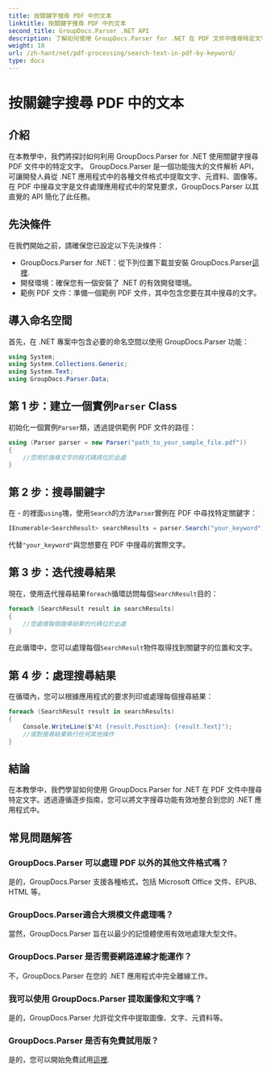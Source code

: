 ```yaml
---
title: 按關鍵字搜尋 PDF 中的文本
linktitle: 按關鍵字搜尋 PDF 中的文本
second_title: GroupDocs.Parser .NET API
description: 了解如何使用 GroupDocs.Parser for .NET 在 PDF 文件中搜尋特定文字。將強大的文字搜尋功能有效地整合到您的 .NET 中。
weight: 18
url: /zh-hant/net/pdf-processing/search-text-in-pdf-by-keyword/
type: docs
---
```

# 按關鍵字搜尋 PDF 中的文本

## 介紹
在本教學中，我們將探討如何利用 GroupDocs.Parser for .NET 使用關鍵字搜尋 PDF 文件中的特定文字。 GroupDocs.Parser 是一個功能強大的文件解析 API，可讓開發人員從 .NET 應用程式中的各種文件格式中提取文字、元資料、圖像等。在 PDF 中搜尋文字是文件處理應用程式中的常見要求，GroupDocs.Parser 以其直覺的 API 簡化了此任務。
## 先決條件
在我們開始之前，請確保您已設定以下先決條件：
-  GroupDocs.Parser for .NET：從下列位置下載並安裝 GroupDocs.Parser[這裡](https://releases.groupdocs.com/parser/net/).
- 開發環境：確保您有一個安裝了 .NET 的有效開發環境。
- 範例 PDF 文件：準備一個範例 PDF 文件，其中包含您要在其中搜尋的文字。

## 導入命名空間
首先，在 .NET 專案中包含必要的命名空間以使用 GroupDocs.Parser 功能：
```csharp
using System;
using System.Collections.Generic;
using System.Text;
using GroupDocs.Parser.Data;
```
## 第 1 步：建立一個實例`Parser` Class
初始化一個實例`Parser`類，透過提供範例 PDF 文件的路徑：
```csharp
using (Parser parser = new Parser("path_to_your_sample_file.pdf"))
{
    //您用於搜尋文字的程式碼將位於此處
}
```
## 第 2 步：搜尋關鍵字
在 - 的裡面`using`塊，使用`Search`的方法`Parser`實例在 PDF 中尋找特定關鍵字：
```csharp
IEnumerable<SearchResult> searchResults = parser.Search("your_keyword");
```
代替`"your_keyword"`與您想要在 PDF 中搜尋的實際文字。
## 第 3 步：迭代搜尋結果
現在，使用迭代搜尋結果`foreach`循環訪問每個`SearchResult`目的：
```csharp
foreach (SearchResult result in searchResults)
{
    //您處理每個搜尋結果的代碼位於此處
}
```
在此循環中，您可以處理每個`SearchResult`物件取得找到關鍵字的位置和文字。
## 第 4 步：處理搜尋結果
在循環內，您可以根據應用程式的要求列印或處理每個搜尋結果：
```csharp
foreach (SearchResult result in searchResults)
{
    Console.WriteLine($"At {result.Position}: {result.Text}");
    //或對搜尋結果執行任何其他操作
}
```

## 結論
在本教學中，我們學習如何使用 GroupDocs.Parser for .NET 在 PDF 文件中搜尋特定文字。透過遵循逐步指南，您可以將文字搜尋功能有效地整合到您的 .NET 應用程式中。

## 常見問題解答
### GroupDocs.Parser 可以處理 PDF 以外的其他文件格式嗎？
是的，GroupDocs.Parser 支援各種格式，包括 Microsoft Office 文件、EPUB、HTML 等。
### GroupDocs.Parser適合大規模文件處理嗎？
當然，GroupDocs.Parser 旨在以最少的記憶體使用有效地處理大型文件。
### GroupDocs.Parser 是否需要網路連線才能運作？
不，GroupDocs.Parser 在您的 .NET 應用程式中完全離線工作。
### 我可以使用 GroupDocs.Parser 提取圖像和文字嗎？
是的，GroupDocs.Parser 允許從文件中提取圖像、文字、元資料等。
### GroupDocs.Parser 是否有免費試用版？
是的，您可以開始免費試用[這裡](https://releases.groupdocs.com/).